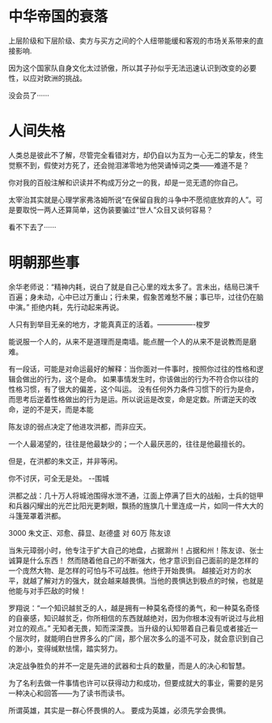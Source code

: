 # 中华帝国的衰落

上层阶级和下层阶级、卖方与买方之间的个人纽带能缓和客观的市场关系带来的直接影响.

因为这个国家队自身文化太过骄傲，所以其子孙似乎无法迅速认识到改变的必要性，以应对欧洲的挑战。

没会员了······
#  人间失格

人类总是彼此不了解，尽管完全看错对方，却仍自以为互为一心无二的挚友，终生觉察不到，假使对方死了，还会抛泪涕零地为他哭诵悼词之类——难道不是？

你对我的百般注解和识读并不构成万分之一的我，却是一览无遗的你自己。

太宰治其实就是心理学家弗洛姆所说“在保留自我的斗争中不愿彻底放弃的人”。可是要取悦一两人还算简单，这伪装要骗过“世人”众目又谈何容易？

看不下去了······

# 明朝那些事
余华老师说：“精神内耗，说白了就是自己心里的戏太多了。言未出，结局已演千百遍；身未动，心中已过万重山；行未果，假象苦难愁不展；事已毕，过往仍在脑中演。”
拒绝内耗，先行动起来再说。

人只有到举目无亲的地方，才能真真正的活着。—————-梭罗

能说服一个人的，从来不是道理而是南墙。能点醒一个人的从来不是说教而是磨难。

有一段话，可能是对命运最好的解释：当你面对一件事时，按照你过往的性格和逻辑会做出的行为，这个是命。
如果事情发生时，你该做出的行为不符合你以往的性格习惯，有了很大的偏差，这个叫运。
没有任何外力条件习惯下的行为是命，而思考后逆着性格做出的行为是运。所以说运是改变，命是定数。所谓逆天的改命，逆的不是天，而是本能

陈友谅的弱点决定了他进攻洪都，而非应天。

一个人最渴望的，往往是他最缺少的；一个人最厌恶的，往往是他最擅长的。

但是，在洪都的朱文正，并非等闲。

你不讨厌，可全无是处。  --围城

洪都之战：几十万人将城池围得水泄不通，江面上停满了巨大的战船，士兵的铠甲和兵器闪耀出的光芒比阳光更刺眼，飘扬的旌旗几十里连成一片，如同一件大大的斗篷笼罩着洪都。

3000 朱文正、邓愈、薛显、赵德盛 对 60万  陈友谅

当朱元璋弱小时，他专注于扩大自己的地盘，占据滁州！占据和州！陈友谅、张士诚算是什么东西！
然而随着他自己的不断强大，他才意识到自己面前的是怎样的一个庞然大物、是怎样的可怕与不可战胜。他终于开始畏惧。
越接近对方的水平，就越了解对方的强大，就会越来越畏惧。当他的畏惧达到极点的时候，也就是他能与对手匹敌的时候！

罗翔说：“一个知识越贫乏的人，越是拥有一种莫名奇怪的勇气，和一种莫名奇怪的自豪感，知识越贫乏，你所相信的东西就越绝对，因为你根本没有听说过与此相对立的观点。”
无知者无畏，知而深深畏。当升级的认知带着自己看见或者接近一个层次时，就能明白世界多么的广阔，那个层次多么的遥不可及，就会意识到自己的渺小，变得缄默怯懦，踏实努力。

决定战争胜负的并不一定是先进的武器和士兵的数量，而是人的决心和智慧。

为了名利去做一件事情也许可以获得动力和成功，但要成就大的事业，需要的是另一种决心和回答——为了读书而读书。

所谓英雄，其实是一群心怀畏惧的人。
要成为英雄，必须先学会畏惧。